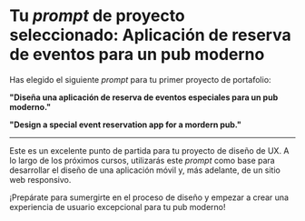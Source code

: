# Tu *prompt* de proyecto seleccionado: Aplicación de reserva de eventos para un pub moderno

Has elegido el siguiente *prompt* para tu primer proyecto de portafolio:

**"Diseña una aplicación de reserva de eventos especiales para un pub moderno."**

**"Design a special event reservation app for a mordern pub."**

---

Este es un excelente punto de partida para tu proyecto de diseño de UX. A lo largo de los próximos cursos, utilizarás este *prompt* como base para desarrollar el diseño de una aplicación móvil y, más adelante, de un sitio web responsivo.

¡Prepárate para sumergirte en el proceso de diseño y empezar a crear una experiencia de usuario excepcional para tu pub moderno!
